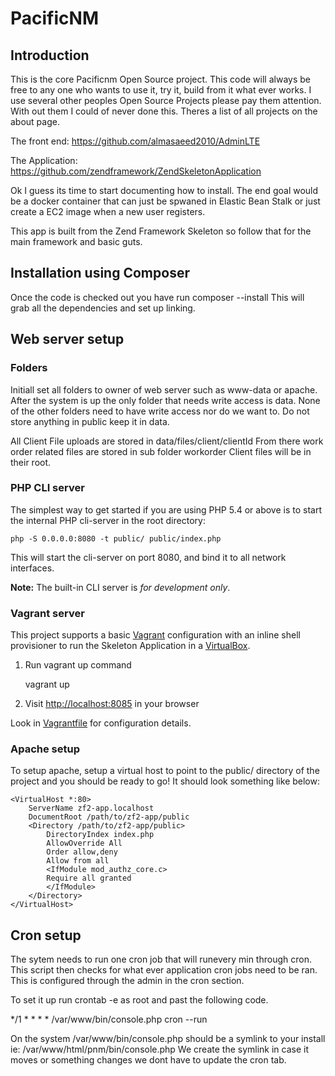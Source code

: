 PacificNM
=======================

Introduction
------------
This is the core Pacificnm Open Source project. This code will always be free to any one who wants to use it, try it, build from it
what ever works. I use several other peoples Open Source Projects please pay them attention. With out them I could of never done this.
Theres a list of all projects on the about page.
 
The front end: https://github.com/almasaeed2010/AdminLTE

The Application: https://github.com/zendframework/ZendSkeletonApplication

Ok I guess its time to start documenting how to install. The end goal would be a docker container that can just be spwaned in Elastic Bean Stalk 
or just create a EC2 image when a new user registers.

This app is built from the Zend Framework Skeleton so follow that for the main framework and basic guts.

Installation using Composer
---------------------------

Once the code is checked out you have run composer --install
This will grab all the dependencies and set up linking.

Web server setup
----------------
### Folders ###
Initiall set all folders to owner of web server such as www-data or apache. After the system is up the only folder 
that needs write access is data. None of the other folders need to have write access nor do we want to. Do not store 
anything in public keep it in data. 

All Client File uploads are stored in data/files/client/clientId
From there work order related files are stored in sub folder workorder
Client files will be in their root.


### PHP CLI server

The simplest way to get started if you are using PHP 5.4 or above is to start the internal PHP cli-server in the root
directory:

    php -S 0.0.0.0:8080 -t public/ public/index.php

This will start the cli-server on port 8080, and bind it to all network
interfaces.

**Note:** The built-in CLI server is *for development only*.

### Vagrant server

This project supports a basic [Vagrant](http://docs.vagrantup.com/v2/getting-started/index.html) configuration with an inline shell provisioner to run the Skeleton Application in a [VirtualBox](https://www.virtualbox.org/wiki/Downloads).

1. Run vagrant up command

    vagrant up

2. Visit [http://localhost:8085](http://localhost:8085) in your browser

Look in [Vagrantfile](Vagrantfile) for configuration details.

### Apache setup

To setup apache, setup a virtual host to point to the public/ directory of the
project and you should be ready to go! It should look something like below:

    <VirtualHost *:80>
        ServerName zf2-app.localhost
        DocumentRoot /path/to/zf2-app/public
        <Directory /path/to/zf2-app/public>
            DirectoryIndex index.php
            AllowOverride All
            Order allow,deny
            Allow from all
            <IfModule mod_authz_core.c>
            Require all granted
            </IfModule>
        </Directory>
    </VirtualHost>


Cron setup
----------------
The sytem needs to run one cron job that will runevery min through cron.
This script then checks for what ever application cron jobs need to be ran. 
This is configured through the admin in the cron section.

To set it up run crontab -e as root and past the following code.

*/1   *    *    *    *     /var/www/bin/console.php cron --run

On the system /var/www/bin/console.php should be a symlink to your install ie: /var/www/html/pnm/bin/console.php
We create the symlink in case it moves or something changes we dont have to update the cron tab.

